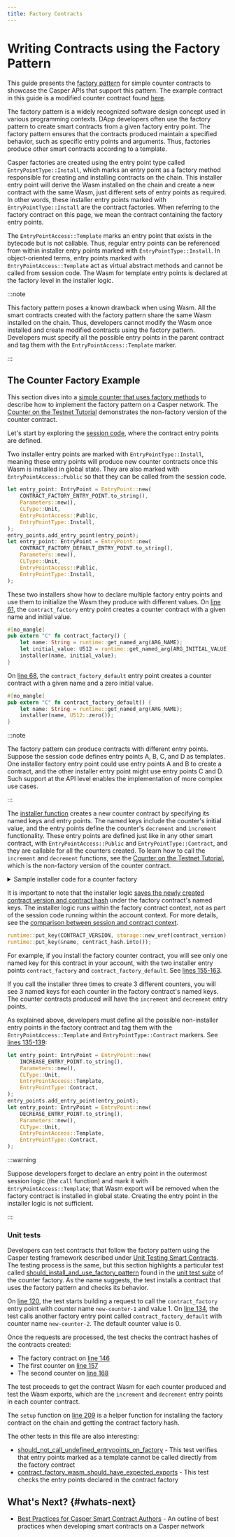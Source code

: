 ```yaml
---
title: Factory Contracts
---
```


# Writing Contracts using the Factory Pattern

This guide presents the [factory pattern](https://github.com/casper-network/ceps/pull/86/files) for simple counter contracts to showcase the Casper APIs that support this pattern. The example contract in this guide is a modified counter contract found [here](https://github.com/mpapierski/casper-node/blob/gh-2064-factory-pattern/smart_contracts/contracts/test/counter-factory/src/main.rs).
<!-- TODO before publishing the docs: point to the new link once the casper-node repository is updated. Or, move this counter factory example to https://github.com/casper-ecosystem/tutorials-example-wasm.-->

The factory pattern is a widely recognized software design concept used in various programming contexts. DApp developers often use the factory pattern to create smart contracts from a given factory entry point. The factory pattern ensures that the contracts produced maintain a specified behavior, such as specific entry points and arguments. Thus, factories produce other smart contracts according to a template.

Casper factories are created using the entry point type called `EntryPointType::Install`, which marks an entry point as a factory method responsible for creating and installing contracts on the chain. This installer entry point will derive the Wasm installed on the chain and create a new contract with the same Wasm, just different sets of entry points as required. In other words, these installer entry points marked with `EntryPointType::Install` are the contract factories. When referring to the factory contract on this page, we mean the contract containing the factory entry points.

The `EntryPointAccess::Template` marks an entry point that exists in the bytecode but is not callable. Thus, regular entry points can be referenced from within installer entry points marked with `EntryPointType::Install`. In object-oriented terms, entry points marked with `EntryPointAccess::Template` act as virtual abstract methods and cannot be called from session code. The Wasm for template entry points is declared at the factory level in the installer logic.

:::note

This factory pattern poses a known drawback when using Wasm. All the smart contracts created with the factory pattern share the same Wasm installed on the chain. Thus, developers cannot modify the Wasm once installed and create modified contracts using the factory pattern. Developers must specify all the possible entry points in the parent contract and tag them with the `EntryPointAccess::Template` marker.

:::

<!-- TODO Diagram#1 create a diagram with the dev team and insert it here. -->

## The Counter Factory Example

This section dives into a [simple counter that uses factory methods](https://github.com/mpapierski/casper-node/blob/gh-2064-factory-pattern/smart_contracts/contracts/test/counter-factory/src/main.rs) to describe how to implement the factory pattern on a Casper network. The [Counter on the Testnet Tutorial](../../resources/beginner/counter-testnet/walkthrough.md) demonstrates the non-factory version of the counter contract.

<!-- TODO before publishing the docs: point to the new link once the casper-node repository is updated. 
Or, move this counter factory example to https://github.com/casper-ecosystem/tutorials-example-wasm. If using this, add a step to "clone the repository". -->

Let's start by exploring the [session code](https://github.com/mpapierski/casper-node/blob/a4d7d5a4f67e7860b2e8c57d74c864860b4e74c8/smart_contracts/contracts/test/counter-factory/src/main.rs#L115), where the contract entry points are defined.

Two installer entry points are marked with `EntryPointType::Install`, meaning these entry points will produce new counter contracts once this Wasm is installed in global state. They are also marked with `EntryPointAccess::Public` so that they can be called from the session code.

```rust
let entry_point: EntryPoint = EntryPoint::new(
    CONTRACT_FACTORY_ENTRY_POINT.to_string(),
    Parameters::new(),
    CLType::Unit,
    EntryPointAccess::Public,
    EntryPointType::Install,
);
entry_points.add_entry_point(entry_point);
let entry_point: EntryPoint = EntryPoint::new(
    CONTRACT_FACTORY_DEFAULT_ENTRY_POINT.to_string(),
    Parameters::new(),
    CLType::Unit,
    EntryPointAccess::Public,
    EntryPointType::Install,
);
```

These two installers show how to declare multiple factory entry points and use them to initialize the Wasm they produce with different values. On [line 61](https://github.com/mpapierski/casper-node/blob/a4d7d5a4f67e7860b2e8c57d74c864860b4e74c8/smart_contracts/contracts/test/counter-factory/src/main.rs#L61C19-L61C35), the `contract_factory` entry point creates a counter contract with a given name and initial value.

```rust
#[no_mangle]
pub extern "C" fn contract_factory() {
    let name: String = runtime::get_named_arg(ARG_NAME);
    let initial_value: U512 = runtime::get_named_arg(ARG_INITIAL_VALUE);
    installer(name, initial_value);
}
```

On [line 68](https://github.com/mpapierski/casper-node/blob/a4d7d5a4f67e7860b2e8c57d74c864860b4e74c8/smart_contracts/contracts/test/counter-factory/src/main.rs#L68), the `contract_factory_default` entry point creates a counter contract with a given name and a zero initial value.

```rust
#[no_mangle]
pub extern "C" fn contract_factory_default() {
    let name: String = runtime::get_named_arg(ARG_NAME);
    installer(name, U512::zero());
}
```

:::note

The factory pattern can produce contracts with different entry points. Suppose the session code defines entry points A, B, C, and D as templates. One installer factory entry point could use entry points A and B to create a contract, and the other installer entry point might use entry points C and D. Such support at the API level enables the implementation of more complex use cases.

:::

The [installer function](https://github.com/mpapierski/casper-node/blob/a4d7d5a4f67e7860b2e8c57d74c864860b4e74c8/smart_contracts/contracts/test/counter-factory/src/main.rs#L73) creates a new counter contract by specifying its named keys and entry points. The named keys include the counter's initial value, and the entry points define the counter's `decrement` and `increment` functionality. These entry points are defined just like in any other smart contract, with `EntryPointAccess::Public` and `EntryPointType::Contract`, and they are callable for all the counters created. To learn how to call the `increment` and `decrement` functions, see the [Counter on the Testnet Tutorial](../../resources/beginner/counter-testnet/walkthrough.md), which is the non-factory version of the counter contract.

<details>
<summary>Sample installer code for a counter factory</summary>

```rust
fn installer(name: String, initial_value: U512) {
    let named_keys = {
        let new_uref = storage::new_uref(initial_value);
        let mut named_keys = NamedKeys::new();
        named_keys.insert(CURRENT_VALUE_KEY.to_string(), new_uref.into());
        named_keys
    };

    let entry_points = {
        let mut entry_points = EntryPoints::new();
        let entry_point: EntryPoint = EntryPoint::new(
            INCREASE_ENTRY_POINT.to_string(),
            Parameters::new(),
            CLType::Unit,
            EntryPointAccess::Public,
            EntryPointType::Contract,
        );
        entry_points.add_entry_point(entry_point);
        let entry_point: EntryPoint = EntryPoint::new(
            DECREASE_ENTRY_POINT.to_string(),
            Parameters::new(),
            CLType::Unit,
            EntryPointAccess::Public,
            EntryPointType::Contract,
        );
        entry_points.add_entry_point(entry_point);

        entry_points
    };

    let (contract_hash, contract_version) = storage::new_contract(
        entry_points,
        Some(named_keys),
        Some(PACKAGE_HASH_KEY_NAME.to_string()),
        Some(ACCESS_KEY_NAME.to_string()),
    );

    runtime::put_key(CONTRACT_VERSION, storage::new_uref(contract_version).into());
    runtime::put_key(&name, contract_hash.into());
}
```

</details>

It is important to note that the installer logic [saves the newly created contract version and contract hash](https://github.com/mpapierski/casper-node/blob/a4d7d5a4f67e7860b2e8c57d74c864860b4e74c8/smart_contracts/contracts/test/counter-factory/src/main.rs#L110-L111) under the factory contract's named keys. The installer logic runs within the factory contract context, not as part of the session code running within the account context. For more details, see the [comparison between session and contract context](../writing-onchain-code/contract-vs-session.md#comparing-session-and-contract).

```rust
runtime::put_key(CONTRACT_VERSION, storage::new_uref(contract_version).into());
runtime::put_key(&name, contract_hash.into());
```

For example, if you install the factory counter contract, you will see only one named key for this contract in your account, with the two installer entry points `contract_factory` and `contract_factory_default`. See [lines 155-163](https://github.com/mpapierski/casper-node/blob/a4d7d5a4f67e7860b2e8c57d74c864860b4e74c8/smart_contracts/contracts/test/counter-factory/src/main.rs#L155C1-L163).

If you call the installer three times to create 3 different counters, you will see 3 named keys for each counter in the factory contract's named keys. The counter contracts produced will have the `increment` and `decrement` entry points.

<!-- TODO Diagram#2 create a diagram with the dev team and insert it here. Or take screenshots from cspr.live depicting this setup. -->

As explained above, developers must define all the possible non-installer entry points in the factory contract and tag them with the `EntryPointAccess::Template` and `EntryPointType::Contract` markers. See [lines 135-139](https://github.com/mpapierski/casper-node/blob/a4d7d5a4f67e7860b2e8c57d74c864860b4e74c8/smart_contracts/contracts/test/counter-factory/src/main.rs#L135C9-L149C11):

```rust
let entry_point: EntryPoint = EntryPoint::new(
    INCREASE_ENTRY_POINT.to_string(),
    Parameters::new(),
    CLType::Unit,
    EntryPointAccess::Template,
    EntryPointType::Contract,
);
entry_points.add_entry_point(entry_point);
let entry_point: EntryPoint = EntryPoint::new(
    DECREASE_ENTRY_POINT.to_string(),
    Parameters::new(),
    CLType::Unit,
    EntryPointAccess::Template,
    EntryPointType::Contract,
);
```

:::warning

Suppose developers forget to declare an entry point in the outermost session logic (the `call` function) and mark it with `EntryPointAccess::Template`; that Wasm export will be removed when the factory contract is installed in global state. Creating the entry point in the installer logic is not sufficient.

:::

### Unit tests

Developers can test contracts that follow the factory pattern using the Casper testing framework described under [Unit Testing Smart Contracts](./testing-contracts.md). The testing process is the same, but this section highlights a particular test called [should_install_and_use_factory_pattern](https://github.com/mpapierski/casper-node/blob/a4d7d5a4f67e7860b2e8c57d74c864860b4e74c8/execution_engine_testing/tests/src/test/counter_factory.rs#L116C4-L116C42) found in the [unit test suite](https://github.com/mpapierski/casper-node/blob/gh-2064-factory-pattern/execution_engine_testing/tests/src/test/counter_factory.rs) of the counter factory. As the name suggests, the test installs a contract that uses the factory pattern and checks its behavior.

On [line 120](https://github.com/mpapierski/casper-node/blob/a4d7d5a4f67e7860b2e8c57d74c864860b4e74c8/execution_engine_testing/tests/src/test/counter_factory.rs#L120), the test starts building a request to call the `contract_factory` entry point with counter name `new-counter-1` and value 1. On [line 134](https://github.com/mpapierski/casper-node/blob/a4d7d5a4f67e7860b2e8c57d74c864860b4e74c8/execution_engine_testing/tests/src/test/counter_factory.rs#L134), the test calls another factory entry point called `contract_factory_default` with counter name `new-counter-2`. The default counter value is 0. 

Once the requests are processed, the test checks the contract hashes of the contracts created:

- The factory contract on [line 146](https://github.com/mpapierski/casper-node/blob/a4d7d5a4f67e7860b2e8c57d74c864860b4e74c8/execution_engine_testing/tests/src/test/counter_factory.rs#L146)
- The first counter on [line 157](https://github.com/mpapierski/casper-node/blob/a4d7d5a4f67e7860b2e8c57d74c864860b4e74c8/execution_engine_testing/tests/src/test/counter_factory.rs#L157)
- The second counter on [line 168](https://github.com/mpapierski/casper-node/blob/a4d7d5a4f67e7860b2e8c57d74c864860b4e74c8/execution_engine_testing/tests/src/test/counter_factory.rs#L168)

The test proceeds to get the contract Wasm for each counter produced and test the Wasm exports, which are the `increment` and `decrement` entry points in each counter contract.

The `setup` function on [line 209](https://github.com/mpapierski/casper-node/blob/a4d7d5a4f67e7860b2e8c57d74c864860b4e74c8/execution_engine_testing/tests/src/test/counter_factory.rs#L209) is a helper function for installing the factory contract on the chain and getting the contract factory hash.

The other tests in this file are also interesting:

- [should_not_call_undefined_entrypoints_on_factory](https://github.com/mpapierski/casper-node/blob/a4d7d5a4f67e7860b2e8c57d74c864860b4e74c8/execution_engine_testing/tests/src/test/counter_factory.rs#L25) - This test verifies that entry points marked as a template cannot be called directly from the factory contract
- [contract_factory_wasm_should_have_expected_exports](https://github.com/mpapierski/casper-node/blob/a4d7d5a4f67e7860b2e8c57d74c864860b4e74c8/execution_engine_testing/tests/src/test/counter_factory.rs#L87C4-L87C54) - This test checks the entry points declared in the contract factory

<!-- TODO these tests have an #ignore tag. We should probably move them to the example repository.-->

## What's Next? {#whats-next}

- [Best Practices for Casper Smart Contract Authors](./best-practices.md) - An outline of best practices when developing smart contracts on a Casper network
